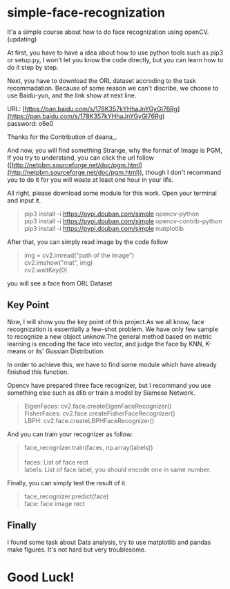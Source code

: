 # simple-face-recognization
It'a a simple course about how to do face recognization using openCV.(updating)

At first, you have to have a idea about how to use python tools such as pip3 or setup.py, I won't let you know the code directly, but you can learn how to do it step by step.

Next, you have to download the ORL dataset accroding to the task recommadation.
Because of some reason we can't discribe, we choose to use Baidu-yun, and the link show at next line.

URL: [https://pan.baidu.com/s/178K357kYHhaJnYGyGI76Rg](https://pan.baidu.com/s/178K357kYHhaJnYGyGI76Rg) <br>
password: o6e0

Thanks for the Contribution of deana_.

And now, you will find something Strange, why the format of Image is PGM, If you try to understand, you can click the url follow ([http://netpbm.sourceforge.net/doc/pgm.html](http://netpbm.sourceforge.net/doc/pgm.html)), though I don't recommand you to do it for you will waste at least one hour in your life.

All right, please download some module for this work. Open your terminal and input it.

> pip3 install -i https://pypi.douban.com/simple opencv-python <br>
> pip3 install -i https://pypi.douban.com/simple opencv-contrib-python <br> 
> pip3 install -i https://pypi.douban.com/simple matplotlib

After that, you can simply read image by the code follow

> img = cv2.imread("path of the image") <br>
> cv2.imshow("mat", img) <br>
> cv2.waitKey(0)

you will see a face from ORL Dataset

## Key Point
Now, I will show you the key point of this project.As we all know, face recognization is essentially a few-shot problem. We have only few sample to recognize a new object unknow.The general method based on metric learning is encoding the face into vector, and judge the face by KNN, K-means or its' Gussian Distribution.

In order to achieve this, we have to find some module which have already finished this function.

Opencv have prepared three face recognizer, but I recommand you use something else such as dlib or train a model by Siamese Network.

> EigenFaces: cv2.face.createEigenFaceRecognizer() <br>
> FisherFaces: cv2.face.createFisherFaceRecognizer() <br>
> LBPH: cv2.face.createLBPHFaceRecognizer()

And you can train your recognizer as follow:

> face_recognizer.train(faces, np.array(labels)) <br>
>  <br>
> faces: List of face rect <br>
> labels: List of face label, you should encode one in same number. <br>

Finally, you can simply test the result of it.

>  face_recognizer.predict(face) <br>
>  face: face image rect <br>

## Finally
I found some task about Data analysis, try to use matplotlib and pandas make figures. It's not hard but very troublesome.

# Good Luck!

